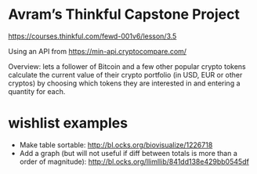 # Avram’s Thinkful Capstone Project

https://courses.thinkful.com/fewd-001v6/lesson/3.5

Using an API from https://min-api.cryptocompare.com/

Overview: lets a follower of Bitcoin and a few other popular crypto tokens calculate the current value of their crypto portfolio (in USD, EUR or other cryptos) by choosing which tokens they are interested in and entering a quantity for each.

# wishlist examples
- Make table sortable: http://bl.ocks.org/biovisualize/1226718
- Add a graph (but will not useful if diff between totals is more than a order of magnitude): http://bl.ocks.org/llimllib/841dd138e429bb0545df



